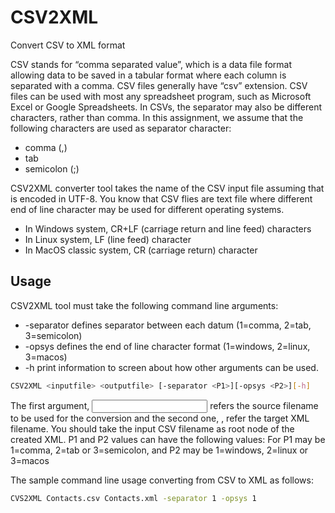 # CSV2XML
Convert CSV to XML format

CSV stands for “comma separated value”, which is a data file format allowing data to
be saved in a tabular format where each column is separated with a comma. CSV
files generally have “csv” extension. CSV files can be used with most any
spreadsheet program, such as Microsoft Excel or Google Spreadsheets. In CSVs,
the separator may also be different characters, rather than comma. In this
assignment, we assume that the following characters are used as separator
character:

- comma (,)
- tab
- semicolon (;)

CSV2XML converter tool takes the name of the CSV input file assuming that is
encoded in UTF-8. You know that CSV flies are text file where different end of line
character may be used for different operating systems.
- In Windows system, CR+LF (carriage return and line feed) characters
- In Linux system, LF (line feed) character
- In MacOS classic system, CR (carriage return) character

## Usage
CSV2XML tool must take the following command line arguments:
- -separator
defines separator between each datum (1=comma, 2=tab, 3=semicolon)
- -opsys
defines the end of line character format (1=windows, 2=linux, 3=macos)
- -h
print information to screen about how other arguments can be used.

```bash
CSV2XML <inputfile> <outputfile> [-separator <P1>][-opsys <P2>][-h]
```

The first argument, <input file> refers the source filename to be used for the
conversion and the second one, <outputfile>, refer the target XML filename. You
should take the input CSV filename as root node of the created XML.
P1 and P2 values can have the following values:
For P1 may be 1=comma, 2=tab or 3=semicolon, and P2 may be 1=windows,
2=linux or 3=macos

The sample command line usage converting from CSV to XML as follows:
```bash
CVS2XML Contacts.csv Contacts.xml -separator 1 -opsys 1
